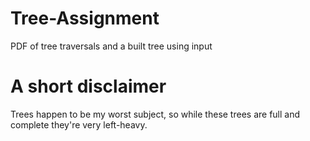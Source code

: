# Tree-Assignment
PDF of tree traversals and a built tree using input


# A short disclaimer
Trees happen to be my worst subject, so while these trees are full and complete they're very left-heavy.
